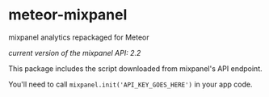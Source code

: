 meteor-mixpanel
===============

mixpanel analytics repackaged for Meteor

_current version of the mixpanel API: 2.2_

This package includes the script downloaded from mixpanel's API endpoint.

You'll need to call `mixpanel.init('API_KEY_GOES_HERE')` in your app code.
